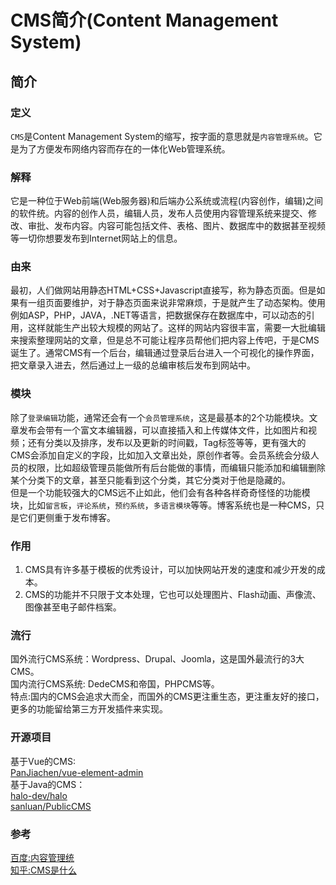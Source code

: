 # CMS简介(Content Management System)

## 简介
### 定义
`CMS`是Content Management System的缩写，按字面的意思就是`内容管理系统`。它是为了方便发布网络内容而存在的一体化Web管理系统。    
### 解释
它是一种位于Web前端(Web服务器)和后端办公系统或流程(内容创作，编辑)之间的软件统。内容的创作人员，编辑人员，发布人员使用内容管理系统来提交、修改、审批、发布内容。内容可能包括文件、表格、图片、数据库中的数据甚至视频等一切你想要发布到Internet网站上的信息。    
### 由来
最初，人们做网站用静态HTML+CSS+Javascript直接写，称为静态页面。但是如果有一组页面要维护，对于静态页面来说非常麻烦，于是就产生了动态架构。使用例如ASP，PHP，JAVA，.NET等语言，把数据保存在数据库中，可以动态的引用，这样就能生产出较大规模的网站了。这样的网站内容很丰富，需要一大批编辑来搜索整理网站的文章，但是总不可能让程序员帮他们把内容上传吧，于是CMS诞生了。通常CMS有一个后台，编辑通过登录后台进入一个可视化的操作界面，把文章录入进去，然后通过上一级的总编审核后发布到网站中。   
### 模块
除了`登录编辑`功能，通常还会有一个`会员管理系统`，这是最基本的2个功能模块。文章发布会带有一个富文本编辑器，可以直接插入和上传媒体文件，比如图片和视频；还有分类以及排序，发布以及更新的时间戳，Tag标签等等，更有强大的CMS会添加自定义的字段，比如加入文章出处，原创作者等。会员系统会分级人员的权限，比如超级管理员能做所有后台能做的事情，而编辑只能添加和编辑删除某个分类下的文章，甚至只能看到这个分类，其它分类对于他是隐藏的。       
但是一个功能较强大的CMS远不止如此，他们会有各种各样奇奇怪怪的功能模块，比如`留言板`，`评论系统`，`预约系统`，`多语言模块`等等。博客系统也是一种CMS，只是它们更侧重于发布博客。    
### 作用
1. CMS具有许多基于模板的优秀设计，可以加快网站开发的速度和减少开发的成本。     
2. CMS的功能并不只限于文本处理，它也可以处理图片、Flash动画、声像流、图像甚至电子邮件档案。    
### 流行
国外流行CMS系统：Wordpress、Drupal、Joomla，这是国外最流行的3大CMS。      
国内流行CMS系统: DedeCMS和帝国，PHPCMS等。      
特点:国内的CMS会追求大而全，而国外的CMS更注重生态，更注重友好的接口，更多的功能留给第三方开发插件来实现。    
### 开源项目
基于Vue的CMS:      
[PanJiachen/vue-element-admin](https://github.com/PanJiaChen/vue-element-admin)          
基于Java的CMS：      
[halo-dev/halo](https://github.com/halo-dev/halo)          
[sanluan/PublicCMS](https://github.com/sanluan/PublicCMS)          
### 参考
[百度:内容管理统](https://baike.baidu.com/item/%E5%86%85%E5%AE%B9%E7%AE%A1%E7%90%86%E7%B3%BB%E7%BB%9F)       
[知乎:CMS是什么](https://www.zhihu.com/question/279329410/answer/407177046)      